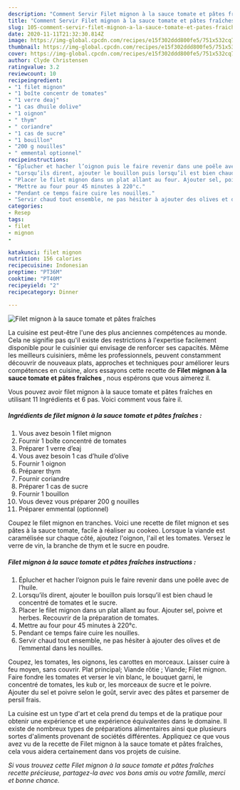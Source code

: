 ```yaml
---
description: "Comment Servir Filet mignon à la sauce tomate et pâtes fraîches"
title: "Comment Servir Filet mignon à la sauce tomate et pâtes fraîches"
slug: 105-comment-servir-filet-mignon-a-la-sauce-tomate-et-pates-fraiches
date: 2020-11-11T21:32:30.814Z
image: https://img-global.cpcdn.com/recipes/e15f302ddd800fe5/751x532cq70/filet-mignon-a-la-sauce-tomate-et-pates-fraiches-photo-principale-de-la-recette.jpg
thumbnail: https://img-global.cpcdn.com/recipes/e15f302ddd800fe5/751x532cq70/filet-mignon-a-la-sauce-tomate-et-pates-fraiches-photo-principale-de-la-recette.jpg
cover: https://img-global.cpcdn.com/recipes/e15f302ddd800fe5/751x532cq70/filet-mignon-a-la-sauce-tomate-et-pates-fraiches-photo-principale-de-la-recette.jpg
author: Clyde Christensen
ratingvalue: 3.2
reviewcount: 10
recipeingredient:
- "1 filet mignon"
- "1 boîte concentr de tomates"
- "1 verre deaj"
- "1 cas dhuile dolive"
- "1 oignon"
- " thym"
- " coriandre"
- "1 cas de sucre"
- "1 bouillon"
- "200 g nouilles"
- " emmental optionnel"
recipeinstructions:
- "Éplucher et hacher l’oignon puis le faire revenir dans une poêle avec de l’huile."
- "Lorsqu’ils dirent, ajouter le bouillon puis lorsqu’il est bien chaud le concentré de tomates et le sucre."
- "Placer le filet mignon dans un plat allant au four. Ajouter sel, poivre et herbes. Recouvrir de la préparation de tomates."
- "Mettre au four pour 45 minutes à 220°c."
- "Pendant ce temps faire cuire les nouilles."
- "Servir chaud tout ensemble, ne pas hésiter à ajouter des olives et de l’emmental dans les nouilles."
categories:
- Resep
tags:
- filet
- mignon
- 

katakunci: filet mignon  
nutrition: 156 calories
recipecuisine: Indonesian
preptime: "PT36M"
cooktime: "PT40M"
recipeyield: "2"
recipecategory: Dinner

---
```



![Filet mignon à la sauce tomate et pâtes fraîches](https://img-global.cpcdn.com/recipes/e15f302ddd800fe5/751x532cq70/filet-mignon-a-la-sauce-tomate-et-pates-fraiches-photo-principale-de-la-recette.jpg)

La cuisine est peut-être l'une des plus anciennes compétences au monde. Cela ne signifie pas qu'il existe des restrictions à l'expertise facilement disponible pour le cuisinier qui envisage de renforcer ses capacités. Même les meilleurs cuisiniers, même les professionnels, peuvent constamment découvrir de nouveaux plats, approches et techniques pour améliorer leurs compétences en cuisine, alors essayons cette recette de <strong> Filet mignon à la sauce tomate et pâtes fraîches </strong>, nous espérons que vous aimerez il.

<!--inarticleads1-->

Vous pouvez avoir filet mignon à la sauce tomate et pâtes fraîches en utilisant 11 Ingrédients et 6 pas. Voici comment vous faire il.

##### Ingrédients de filet mignon à la sauce tomate et pâtes fraîches :

1. Vous avez besoin 1 filet mignon
1. Fournir 1 boîte concentré de tomates
1. Préparer 1 verre d’eaj
1. Vous avez besoin 1 cas d’huile d’olive
1. Fournir 1 oignon
1. Préparer  thym
1. Fournir  coriandre
1. Préparer 1 cas de sucre
1. Fournir 1 bouillon
1. Vous devez vous préparer 200 g nouilles
1. Préparer  emmental (optionnel)


Coupez le filet mignon en tranches. Voici une recette de filet mignon et ses pâtes à la sauce tomate, facile à réaliser au cookeo. Lorsque la viande est caramélisée sur chaque côté, ajoutez l&#39;oignon, l&#39;ail et les tomates. Versez le verre de vin, la branche de thym et le sucre en poudre. 

<!--inarticleads2-->

##### Filet mignon à la sauce tomate et pâtes fraîches instructions :

1. Éplucher et hacher l’oignon puis le faire revenir dans une poêle avec de l’huile.
1. Lorsqu’ils dirent, ajouter le bouillon puis lorsqu’il est bien chaud le concentré de tomates et le sucre.
1. Placer le filet mignon dans un plat allant au four. Ajouter sel, poivre et herbes. Recouvrir de la préparation de tomates.
1. Mettre au four pour 45 minutes à 220°c.
1. Pendant ce temps faire cuire les nouilles.
1. Servir chaud tout ensemble, ne pas hésiter à ajouter des olives et de l’emmental dans les nouilles.


Coupez, les tomates, les oignons, les carottes en morceaux. Laisser cuire à feu moyen, sans couvrir. Plat principal; Viande rôtie ; Viande; Filet mignon. Faire fondre les tomates et verser le vin blanc, le bouquet garni, le concentré de tomates, les kub or, les morceaux de sucre et le poivre. Ajouter du sel et poivre selon le goût, servir avec des pâtes et parsemer de persil frais. 

<!--inarticleads1-->

<p>
La cuisine est un type d'art et cela prend du temps et de la pratique pour obtenir une expérience et une expérience équivalentes dans le domaine. Il existe de nombreux types de préparations alimentaires ainsi que plusieurs sortes d'aliments provenant de sociétés différentes. Appliquez ce que vous avez vu de la recette de Filet mignon à la sauce tomate et pâtes fraîches, cela vous aidera certainement dans vos projets de cuisine.
</p>

<p>
<i>Si vous trouvez cette Filet mignon à la sauce tomate et pâtes fraîches recette précieuse, partagez-la avec vos bons amis ou votre famille, merci et bonne chance.</i>
</p>
